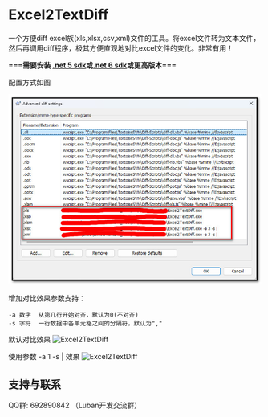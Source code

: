 # Excel2TextDiff

一个方便diff excel族(xls,xlsx,csv,xml)文件的工具。将excel文件转为文本文件，然后再调用diff程序，极其方便直观地对比excel文件的变化。非常有用！

**===需要安装 [.net 5 sdk](https://dotnet.microsoft.com/en-us/download/dotnet/5.0)或[.net 6 sdk](https://dotnet.microsoft.com/en-us/download/dotnet/6.0)或更高版本===**

配置方式如图

![Excel2TextDiff](docs/images/a_1.jpg)
    
增加对比效果参数支持：

    -a 数字  从第几行开始对齐，默认为0(不对齐)
    -s 字符  一行数据中各单元格之间的分隔符，默认为","

默认对比效果
![Excel2TextDiff](docs/images/d_71.JPEG)

使用参数 -a 1 -s | 效果
![Excel2TextDiff](docs/images/d_72.JPEG)

## 支持与联系

QQ群: 692890842 （Luban开发交流群）
